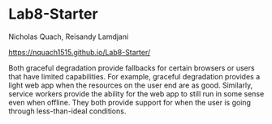 # Lab8-Starter

Nicholas Quach, Reisandy Lamdjani

https://nquach1515.github.io/Lab8-Starter/

Both graceful degradation provide fallbacks for certain browsers or users that have limited capabilities. For example, graceful degradation provides a light web app when the resources on the user end are as good. Similarly, service workers provide the ability for the web app to still run in some sense even when offline. They both provide support for when the user is going through less-than-ideal conditions.